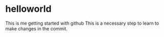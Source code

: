 # helloworld
This is me getting started with github
This is a necessary step to learn to make changes in the commit.

